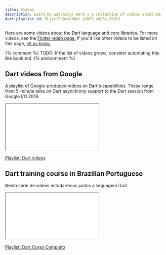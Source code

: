```yaml
---
title: Videos
description: Learn by watching! Here's a collection of videos about Dart.
dart-playlist-id: PLjxrf2q8roU0Net_g1NT5_vOO3s_FR02J
---
```


Here are some videos about the Dart language and core libraries.
For more videos, see the [Flutter video page.]({{site.flutter-docs}}/resources/videos)
If you'd like other videos to be listed on this page,
[let us know.]({{site.repo.dart.org}}/site-www/issues)

{% comment %}
TODO: If the list of videos grows, consider automating this like book.md.
{% endcomment %}

## Dart videos from Google

A playlist of Google-produced videos on Dart's capabilities.
These range from 5-minute talks on Dart asynchrony support
to the Dart session from Google I/O 2019.

<iframe
  {{yt.std-size}}
  title="Watch the talks on Dart asynchrony support"
  src="{{yt.embed-series}}{{dart-playlist-id}}"
  {{yt.set}}>
</iframe>

[Playlist: Dart videos]({{yt.playlist}}{{dart-playlist-id}})

## Dart training course in Brazilian Portuguese

Nesta série de vídeos estudaremos juntos a linguagem Dart.

<iframe
  {{yt.std-size}}
  title="Watch the talks on Dart asynchrony support"
  src="{{yt.embed-series}}PLK5FPzMuRKlyiWZUUqea2Hmszhy9vUixJ"
  {{yt.set}}>
</iframe>


[Playlist: Dart Curso Completo]({{yt.playlist}}PLK5FPzMuRKlyiWZUUqea2Hmszhy9vUixJ)
